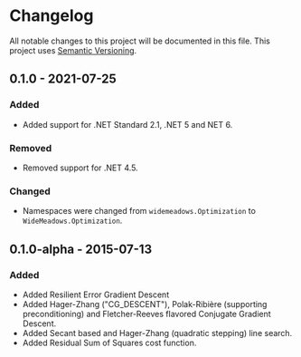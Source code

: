 # Changelog

All notable changes to this project will be documented in this file.
This project uses [Semantic Versioning](https://semver.org/spec/v2.0.0.html).

## 0.1.0 - 2021-07-25

### Added

- Added support for .NET Standard 2.1, .NET 5 and NET 6.

### Removed

- Removed support for .NET 4.5.

### Changed

- Namespaces were changed from `widemeadows.Optimization` to `WideMeadows.Optimization`.

## 0.1.0-alpha - 2015-07-13

### Added

- Added Resilient Error Gradient Descent
- Added Hager-Zhang ("CG_DESCENT"), Polak-Ribière (supporting preconditioning) and Fletcher-Reeves
  flavored Conjugate Gradient Descent.
- Added Secant based and Hager-Zhang (quadratic stepping) line search.
- Added Residual Sum of Squares cost function.
